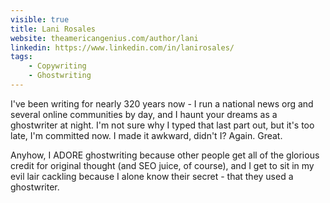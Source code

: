 ```yaml
---
visible: true
title: Lani Rosales
website: theamericangenius.com/author/lani
linkedin: https://www.linkedin.com/in/lanirosales/
tags: 
    - Copywriting
    - Ghostwriting
---
```


 I've been writing for nearly 320 years now - I run a national news org and several online communities by day, and I haunt your dreams as a ghostwriter at night. I'm not sure why I typed that last part out, but it's too late, I'm committed now. I made it awkward, didn't I? Again. Great.

Anyhow, I ADORE ghostwriting because other people get all of the glorious credit for original thought (and SEO juice, of course), and I get to sit in my evil lair cackling because I alone know their secret - that they used a ghostwriter.